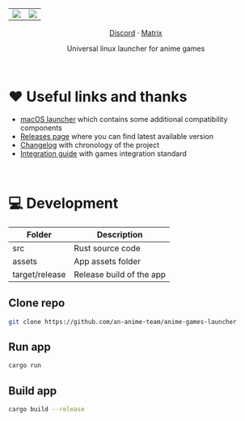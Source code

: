 | | |
| :-: | :-: |
| <picture><source media="(prefers-color-scheme: dark)" srcset="repository/main-dark.png"><img src="repository/main.png"></picture> | <picture><source media="(prefers-color-scheme: dark)" srcset="repository/details-dark.png"><img src="repository/details.png"></picture> |

<p align="center">
    <a href="https://discord.gg/ck37X6UWBp">Discord</a> ·
    <a href="https://matrix.to/#/#an-anime-game:envs.net">Matrix</a>
</p>

<p align="center">Universal linux launcher for anime games</p>

<br>

# ♥️ Useful links and thanks

* [macOS launcher](https://github.com/3Shain/yet-another-anime-game-launcher) which contains some additional compatibility components
* [Releases page](https://github.com/an-anime-team/anime-games-launcher/releases) where you can find latest available version
* [Changelog](CHANGELOG.md) with chronology of the project
* [Integration guide](GAMES_INTEGRATION.md) with games integration standard

<br>

# 💻 Development

| Folder | Description |
| - | - |
| src | Rust source code |
| assets | App assets folder |
| target/release | Release build of the app |

## Clone repo

```sh
git clone https://github.com/an-anime-team/anime-games-launcher
```

## Run app

```sh
cargo run
```

## Build app

```sh
cargo build --release
```
